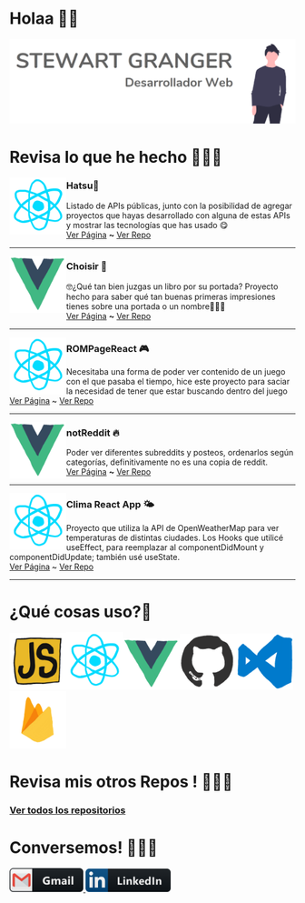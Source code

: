 # Holaa 👋🏻

<img src="https://raw.githubusercontent.com/StewartGF/StewartGF/master/images/landingimage.png" />

<h1> Revisa lo que he hecho 👨🏻‍💻</h1>

 <p>
  <img width="100" height="100" align='left'src="https://raw.githubusercontent.com/StewartGF/StewartGF/master/images/react.gif" >
</p>
 
### Hatsu🎴

Listado de APIs públicas, junto con la posibilidad de agregar proyectos que hayas desarrollado con alguna de estas APIs y mostrar las tecnologías que has usado 😋<br>
<a href="http://hatsu-dev.netlify.com/" target="_blank">Ver Página</a> <strong>~</strong> <a href="https://github.com/StewartGF/hatsu" target="_blank" >Ver Repo</a>

---

 <p>
  <img width="100" height="100" align='left'src="https://raw.githubusercontent.com/StewartGF/StewartGF/master/images/vue.gif" >
</p>
 
### Choisir 🎴

🤓¿Qué tan bien juzgas un libro por su portada? Proyecto hecho para saber qué tan buenas primeras impresiones tienes sobre una portada o un nombre🤗🤗🤗<br>
<a href="https://choisir-stewartgf.netlify.app/" target="_blank">Ver Página</a> <strong>~</strong> <a href="https://github.com/StewartGF/choisir" target="_blank">Ver Repo</a>

---

 <p>
  <img width="100" height="100" align='left'src="https://raw.githubusercontent.com/StewartGF/StewartGF/master/images/react.gif" >
</p>
 
### ROMPageReact 🎮

Necesitaba una forma de poder ver contenido de un juego con el que pasaba el tiempo, hice este proyecto para saciar la necesidad de tener que estar buscando dentro del juego<br>
<a href="https://StewartGF.github.io/ROMPage-React" target="_blank">Ver Página</a><strong> </strong>~ <a href="https://github.com/StewartGF/ROMPage-React" target="_blank">Ver Repo</a>

---

 <p>
  <img width="100" height="100" align='left'src="https://raw.githubusercontent.com/StewartGF/StewartGF/master/images/vue.gif" >
</p>
 
### notReddit 🔥

Poder ver diferentes subreddits y posteos, ordenarlos según categorías, definitivamente no es una copia de reddit.<br>
<a href="https://notreddit-stewartgf.netlify.com" target="_blank">Ver Página</a> <strong>~</strong> <a href="https://github.com/StewartGF/notreddit" target="_blank">Ver Repo</a>

---

 <p>
  <img width="100" height="100" align='left'src="https://raw.githubusercontent.com/StewartGF/StewartGF/master/images/react.gif" >
</p>
 
### Clima React App 🌤

Proyecto que utiliza la API de OpenWeatherMap para ver temperaturas de distintas ciudades. Los Hooks que utilicé useEffect, para reemplazar al componentDidMount y componentDidUpdate; también usé useState.<br>
<a href="https://stewartgf.github.io/Clima-App-React/" target="_blank">Ver Página</a><strong> </strong>~ <a href="https://github.com/StewartGF/Clima-App-React" target="_blank">Ver Repo</a>

---

# ¿Qué cosas uso?🤔

<p>
  <img src="https://raw.githubusercontent.com/StewartGF/StewartGF/master/images/javascript.gif" width="100"><img src="https://raw.githubusercontent.com/StewartGF/StewartGF/master/images/react.gif" width="100"><img src="https://raw.githubusercontent.com/StewartGF/StewartGF/master/images/vue.gif" width="100"><img src="https://raw.githubusercontent.com/StewartGF/StewartGF/master/images/github.gif" width="100"><img src="https://raw.githubusercontent.com/StewartGF/StewartGF/master/images/vscode.gif" width="100">
  <img src="https://raw.githubusercontent.com/StewartGF/StewartGF/master/images/firebase.gif" width="100">
</p>

# Revisa mis otros Repos ! 👨🏻‍💻

### <a href="https://github.com/StewartGF?tab=repositories" >Ver todos los repositorios</a>

# Conversemos! 🧙🏻‍♂️

<a href="mailto:stewart.grngrf@gmail.com">
 <img  alt="Gmail" width="130" hight="100" src="https://raw.githubusercontent.com/StewartGF/StewartGF/master/images/gmail.png" />
</a>
<a href="https://www.linkedin.com/in/stewart-granger-flores/">
  <img  alt="Linkedin" width="150" hight="100" src="https://raw.githubusercontent.com/StewartGF/StewartGF/master/images/linkedin.png" />
</br>

